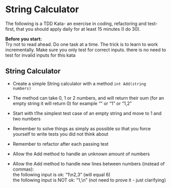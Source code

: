 # String Calculator
The following is a TDD Kata- an exercise in coding, refactoring and test-first, that you should apply daily for at least 15 minutes (I do 30).

**Before you start:**  
Try not to read ahead.
Do one task at a time. The trick is to learn to work incrementally.
Make sure you only test for correct inputs. there is no need to test for invalid inputs for this kata

## String Calculator

- Create a simple String calculator with a method `int Add(string numbers)`
- The method can take 0, 1 or 2 numbers, and will return their sum (for an empty string it will return 0) for example “” or “1” or “1,2”
- Start with t1he simplest test case of an empty string and move to 1 and two numbers
- Remember to solve things as simply as possible so that you force yourself to write tests you did not think about
- Remember to refactor after each passing test
- Allow the Add method to handle an unknown amount of numbers

- Allow the Add method to handle new lines between numbers (instead of commas):  
the following input is ok:  “1\n2,3”  (will equal 6)  
the following input is NOT ok:  “1,\n” (not need to prove it - just clarifying)